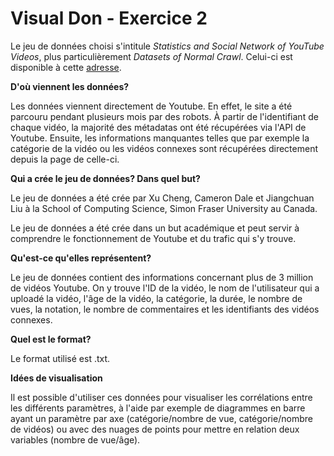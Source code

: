 # Visual Don - Exercice 2

Le jeu de données choisi s'intitule *Statistics and Social Network of YouTube Videos*, plus particulièrement *Datasets of Normal Crawl*. Celui-ci est disponible à cette [adresse](http://netsg.cs.sfu.ca/youtubedata/).



**D'où viennent les données?**

Les données viennent directement de Youtube. En effet, le site a été parcouru pendant plusieurs mois par des robots. À partir de l'identifiant de chaque vidéo, la majorité des métadatas ont été récupérées via l'API de Youtube. Ensuite, les informations manquantes telles que par exemple la catégorie de la vidéo ou les vidéos connexes sont récupérées directement depuis la page de celle-ci.



**Qui a crée le jeu de données? Dans quel but?**

Le jeu de données a été crée par Xu Cheng, Cameron Dale et Jiangchuan Liu à la School of Computing Science, Simon Fraser University au Canada. 

Le jeu de données a été crée dans un but académique et peut servir à comprendre le fonctionnement de Youtube et du trafic qui s'y trouve.



**Qu'est-ce qu'elles représentent?**

Le jeu de données contient des informations concernant plus de 3 million de vidéos Youtube. On y trouve l'ID de la vidéo, le nom de l'utilisateur qui a uploadé la vidéo, l'âge de la vidéo, la catégorie, la durée, le nombre de vues, la notation, le nombre de commentaires et les identifiants des vidéos connexes.



**Quel est le format?**

Le format utilisé est .txt.



**Idées de visualisation**

Il est possible d'utiliser ces données pour visualiser les corrélations entre les différents paramètres, à l'aide par exemple de diagrammes en barre ayant un paramètre par axe (catégorie/nombre de vue, catégorie/nombre de vidéos) ou avec des nuages de points pour mettre en relation deux variables (nombre de vue/âge). 